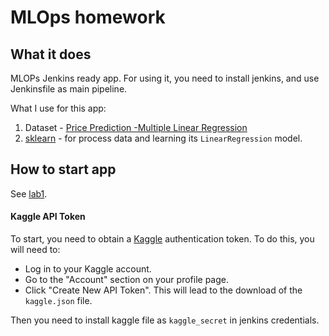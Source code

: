 # MLOps homework 

## What it does

MLOPs Jenkins ready app. For using it, you need to install jenkins, and use Jenkinsfile as main pipeline.

What I use for this app:
1. Dataset - [Price Prediction -Multiple Linear Regression](https://www.kaggle.com/datasets/erolmasimov/price-prediction-multiple-linear-regression/data)
2. [sklearn](https://scikit-learn.org/stable/index.html) - for process data and learning its `LinearRegression` model.

## How to start app

See [lab1](../lab1).

#### Kaggle API Token
To start, you need to obtain a [Kaggle](https://www.kaggle.com/account/login) authentication token. To do this, you will need to:
- Log in to your Kaggle account.
- Go to the "Account" section on your profile page.
- Click "Create New API Token". This will lead to the download of the `kaggle.json` file.

Then you need to install kaggle file as `kaggle_secret` in jenkins credentials.
